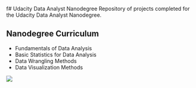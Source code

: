 f# Udacity Data Analyst Nanodegree
Repository of projects completed for the Udacity Data Analyst Nanodegree.

## Nanodegree Curriculum

* Fundamentals of Data Analysis
* Basic Statistics for Data Analysis
* Data Wrangling Methods
* Data Visualization Methods

![](../../art/gcd.png?raw=true)
